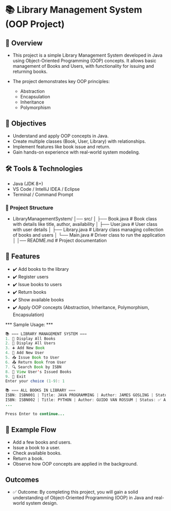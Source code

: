 # 📚 Library Management System (OOP Project)

## 📌 Overview

* This project is a simple Library Management System developed in Java using Object-Oriented Programming (OOP) concepts.
It allows basic management of Books and Users, with functionality for issuing and returning books.

* The project demonstrates key OOP principles:
    - Abstraction
    - Encapsulation
    - Inheritance
    - Polymorphism

## 🎯 Objectives
* Understand and apply OOP concepts in Java.
* Create multiple classes (Book, User, Library) with relationships.
* Implement features like book issue and return.
* Gain hands-on experience with real-world system modeling.

## 🛠️ Tools & Technologies
* Java (JDK 8+)
* VS Code / IntelliJ IDEA / Eclipse
* Terminal / Command Prompt

### 📂 Project Structure
-   LibraryManagementSystem/
    │── src/
    │   ├── Book.java        # Book class with details like title, author, availability
    │   ├── User.java        # User class with user details
    │   ├── Library.java     # Library class managing collection of books and users
    │   └── Main.java        # Driver class to run the application
    │
    │── README.md            # Project documentation

## 🚀 Features

* ✔️ Add books to the library
* ✔️ Register users
* ✔️ Issue books to users
* ✔️ Return books
* ✔️ Show available books
* ✔️ Apply OOP concepts (Abstraction, Inheritance, Polymorphism, Encapsulation)

*** Sample Usage: ***
```java
📚 === LIBRARY MANAGEMENT SYSTEM ===
1. 📖 Display All Books
2. 👥 Display All Users
3. ➕ Add New Book
4. 👤 Add New User
5. 📥 Issue Book to User
6. 📤 Return Book from User
7. 🔍 Search Book by ISBN
8. 👀 View User's Issued Books
9. 🚪 Exit
Enter your choice (1-9): 1

📚 === ALL BOOKS IN LIBRARY ===
ISBN: ISBN001 | Title: JAVA PROGRAMMING | Author: JAMES GOSLING | Status: ✅ Available
ISBN: ISBN002 | Title: PYTHON | Author: GUIDO VAN ROSSUM | Status: ✅ Available
...

Press Enter to continue...
```


## 📖 Example Flow
* Add a few books and users.
* Issue a book to a user.
* Check available books.
* Return a book.
* Observe how OOP concepts are applied in the background.



## Outcomes
* ✅ Outcome: By completing this project, you will gain a solid understanding of Object-Oriented Programming (OOP) in Java and real-world system design.